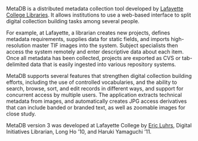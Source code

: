 <p>MetaDB is a distributed metadata collection tool developed by <a href='http://www.library.lafayette.edu'>Lafayette College Libraries</a>. It allows institutions to use a web-based interface to split digital collection building tasks among several people. </p>

<p>For example, at Lafayette, a librarian creates new projects, defines metadata requirements, supplies data for static fields, and imports high-resolution master TIF images into the system.  Subject specialists then access the system remotely and enter descriptive data about each item.  Once all metadata has been collected, projects are exported as CVS or tab-delimited data that is easily ingested into various repository systems.</p>

<p>MetaDB supports several features that strengthen digital collection building efforts, including the use of controlled vocabularies, and the ability to search, browse, sort, and edit records in different ways, and support for concurrent access by multiple users.  The application extracts technical metadata from images, and automatically creates JPG access derivatives that can include banded or branded text, as well as zoomable images for close study. </p>

<p>MetaDB version 3 was developed at Lafayette College by <a href='http://digital.lafayette.edu/contact'>Eric Luhrs<a>, Digital Initiatives Librarian, Long Ho ’10, and Haruki Yamaguchi ’11.